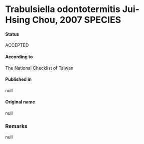 # Trabulsiella odontotermitis Jui-Hsing Chou, 2007 SPECIES

#### Status
ACCEPTED

#### According to
The National Checklist of Taiwan

#### Published in
null

#### Original name
null

### Remarks
null